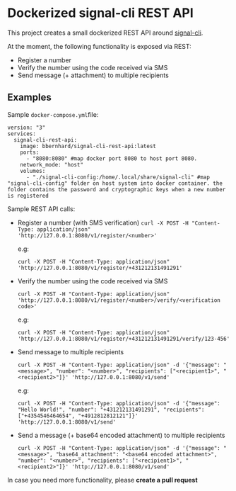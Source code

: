 # Dockerized signal-cli REST API

This project creates a small dockerized REST API around [signal-cli](https://github.com/AsamK/signal-cli).


At the moment, the following functionality is exposed via REST: 

* Register a number
* Verify the number using the code received via SMS
* Send message (+ attachment) to multiple recipients


## Examples 

Sample `docker-compose.yml`file: 

```
version: "3"
services:
  signal-cli-rest-api:
    image: bbernhard/signal-cli-rest-api:latest
    ports:
      - "8080:8080" #map docker port 8080 to host port 8080.
    network_mode: "host"
    volumes:
      - "./signal-cli-config:/home/.local/share/signal-cli" #map "signal-cli-config" folder on host system into docker container. the folder contains the password and cryptographic keys when a new number is registered

```

Sample REST API calls:

* Register a number (with SMS verification)
```curl -X POST -H "Content-Type: application/json" 'http://127.0.0.1:8080/v1/register/<number>'```

   e.g:
   
   ```curl -X POST -H "Content-Type: application/json" 'http://127.0.0.1:8080/v1/register/+431212131491291'```

* Verify the number using the code received via SMS

   ```curl -X POST -H "Content-Type: application/json" 'http://127.0.0.1:8080/v1/register/<number>/verify/<verification code>'```

   e.g:
   
   ```curl -X POST -H "Content-Type: application/json" 'http://127.0.0.1:8080/v1/register/+431212131491291/verify/123-456'```

* Send message to multiple recipients

   ```curl -X POST -H "Content-Type: application/json" -d '{"message": "<message>", "number": "<number>", "recipients": ["<recipient1>", "<recipient2>"]}' 'http://127.0.0.1:8080/v1/send'```

   e.g:

   ```curl -X POST -H "Content-Type: application/json" -d '{"message": "Hello World!", "number": "+431212131491291", "recipients": ["+4354546464654", "+4912812812121"]}' 'http://127.0.0.1:8080/v1/send'```

* Send a message (+ base64 encoded attachment) to multiple recipients 

  ```curl -X POST -H "Content-Type: application/json" -d '{"message": "<message>", "base64_attachment": "<base64 encoded attachment>", "number": "<number>", "recipients": ["<recipient1>", "<recipient2>"]}' 'http://127.0.0.1:8080/v1/send'```

In case you need more functionality, please **create a pull request**
